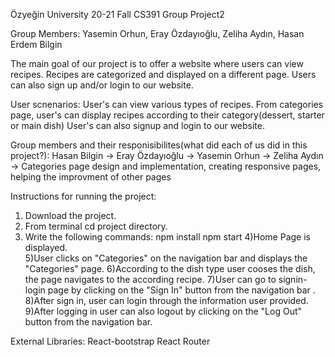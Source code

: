 Özyeğin University 20-21 Fall CS391 Group Project2

Group Members: Yasemin Orhun, Eray Özdayıoğlu, Zeliha Aydın, Hasan Erdem Bilgin

The main goal of our project is to offer a website where users can view recipes. Recipes are categorized and displayed on a different page. Users can also  sign up and/or login to our website.

User scnenarios:
User's can view various types of recipes.
From categories page, user's can display recipes according to their category(dessert, starter or main dish)
User's can also signup and login to our website.

Group members and their responisibilites(what did each of us did in this project?):
Hasan Bilgin -> 
Eray Özdayıoğlu -> 
Yasemin Orhun -> 
Zeliha Aydın -> Categories page design and implementation, creating responsive pages, helping the improvment of other pages

Instructions for running the project:
1) Download the project.
2) From terminal cd project directory.
3) Write the following commands:    npm install
                                    npm start
4)Home Page is displayed.                                   
5)User clicks on "Categories" on the navigation bar and displays the "Categories" page.
6)According to the dish type user cooses the dish, the page navigates to the according recipe.
7)User can go to signin-login page by clicking on the "Sign In" button from the navigation bar .
8)After sign in, user can login through the information user provided.
9)After logging in user can also logout by clicking on the "Log Out" button from the navigation bar.

External Libraries:
React-bootstrap
React Router


